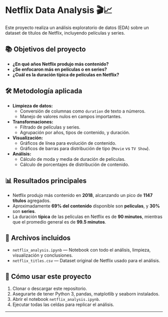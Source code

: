 # Netflix Data Analysis 🎬📈

Este proyecto realiza un análisis exploratorio de datos (EDA) sobre un dataset de títulos de Netflix, incluyendo películas y series.

## 📚 Objetivos del proyecto

- **¿En qué años Netflix produjo más contenido?**
- **¿Se enfocaron más en películas o en series?**
- **¿Cuál es la duración típica de películas en Netflix?**

## 🛠️ Metodología aplicada

- **Limpieza de datos:** 
  - Conversión de columnas como `duration` de texto a números.
  - Manejo de valores nulos en campos importantes.
- **Transformaciones:**
  - Filtrado de películas y series.
  - Agrupación por años, tipos de contenido, y duración.
- **Visualización:**
  - Gráficos de línea para evolución de contenido.
  - Gráficos de barras para distribución de tipo (`Movie` vs `TV Show`).
- **Análisis:**
  - Cálculo de moda y media de duración de películas.
  - Cálculo de porcentajes de distribución de contenido.

## 📊 Resultados principales

- Netflix produjo más contenido en **2018**, alcanzando un pico de **1147 títulos** agregados.
- Aproximadamente **69% del contenido** disponible son **películas**, y **30%** son **series**.
- La duración **típica** de las películas en Netflix es de **90 minutos**, mientras que el promedio general es de **99.5 minutos**.

## 📁 Archivos incluidos

- `netflix_analysis.ipynb` — Notebook con todo el análisis, limpieza, visualización y conclusiones.
- `netflix_titles.csv` — Dataset original de Netflix usado para el análisis.

## 🚀 Cómo usar este proyecto

1. Clonar o descargar este repositorio.
2. Asegurarte de tener Python 3, pandas, matplotlib y seaborn instalados.
3. Abrir el notebook `netflix_analysis.ipynb`.
4. Ejecutar todas las celdas para replicar el análisis.

---
